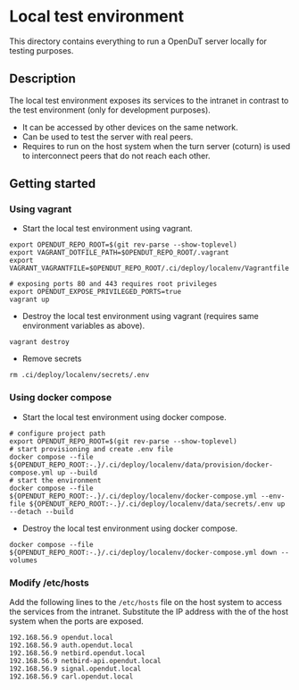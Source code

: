 # Local test environment

This directory contains everything to run a OpenDuT server locally for testing purposes.

## Description
The local test environment exposes its services to the intranet in contrast to the test environment (only for development purposes).

* It can be accessed by other devices on the same network.
* Can be used to test the server with real peers.
* Requires to run on the host system when the turn server (coturn) is used to interconnect peers that do not reach each other.


## Getting started


### Using vagrant

* Start the local test environment using vagrant.
```shell
export OPENDUT_REPO_ROOT=$(git rev-parse --show-toplevel)
export VAGRANT_DOTFILE_PATH=$OPENDUT_REPO_ROOT/.vagrant
export VAGRANT_VAGRANTFILE=$OPENDUT_REPO_ROOT/.ci/deploy/localenv/Vagrantfile

# exposing ports 80 and 443 requires root privileges
export OPENDUT_EXPOSE_PRIVILEGED_PORTS=true
vagrant up
```
* Destroy the local test environment using vagrant (requires same environment variables as above).
```shell
vagrant destroy
```

* Remove secrets
```shell
rm .ci/deploy/localenv/secrets/.env
```

### Using docker compose

* Start the local test environment using docker compose.
```shell
# configure project path
export OPENDUT_REPO_ROOT=$(git rev-parse --show-toplevel)
# start provisioning and create .env file
docker compose --file ${OPENDUT_REPO_ROOT:-.}/.ci/deploy/localenv/data/provision/docker-compose.yml up --build
# start the environment
docker compose --file ${OPENDUT_REPO_ROOT:-.}/.ci/deploy/localenv/docker-compose.yml --env-file ${OPENDUT_REPO_ROOT:-.}/.ci/deploy/localenv/data/secrets/.env up --detach --build
```

* Destroy the local test environment using docker compose.
```shell
docker compose --file ${OPENDUT_REPO_ROOT:-.}/.ci/deploy/localenv/docker-compose.yml down --volumes
```

### Modify /etc/hosts

Add the following lines to the `/etc/hosts` file on the host system to access the services from the intranet.
Substitute the IP address with the of the host system when the ports are exposed.
```shell
192.168.56.9 opendut.local
192.168.56.9 auth.opendut.local
192.168.56.9 netbird.opendut.local
192.168.56.9 netbird-api.opendut.local
192.168.56.9 signal.opendut.local
192.168.56.9 carl.opendut.local

```
